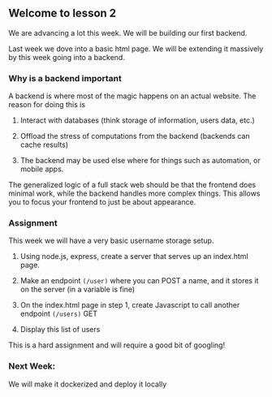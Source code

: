 ## Welcome to lesson 2

We are advancing a lot this week. We will be building our first backend.

Last week we dove into a basic html page. We will be extending it massively by this week going into a backend.

### Why is a backend important

A backend is where most of the magic happens on an actual website. The reason for doing this is

1. Interact with databases (think storage of information, users data, etc.)

2. Offload the stress of computations from the backend (backends can cache results)

3. The backend may be used else where for things such as automation, or mobile apps.

The generalized logic of a full stack web should be that the frontend does minimal work, while the backend handles more complex things. This allows you to focus your frontend to just be about appearance.

### Assignment

This week we will have a very basic username storage setup.

1. Using node.js, express, create a server that serves up an index.html page.

2. Make an endpoint `(/user)` where you can POST a name, and it stores it on the server (in a variable is fine)

3. On the index.html page in step 1, create Javascript to call another endpoint `(/users)` GET

4. Display this list of users

This is a hard assignment and will require a good bit of googling!

### Next Week:

We will make it dockerized and deploy it locally 
